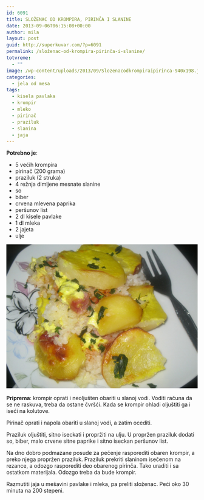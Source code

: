 ```yaml
---
id: 6091
title: SLOŽENAC OD KROMPIRA, PIRINČA I SLANINE
date: 2013-09-06T06:15:08+00:00
author: mila
layout: post
guid: http://superkuvar.com/?p=6091
permalink: /složenac-od-krompira-pirinča-i-slanine/
totvreme:
  - ""
image: /wp-content/uploads/2013/09/Slozenacodkrompiraipirinca-940x198.jpg
categories:
  - jela od mesa
tags:
  - kisela pavlaka
  - krompir
  - mleko
  - pirinač
  - praziluk
  - slanina
  - jaja
---
```

**Potrebno je**:

  * 5 većih krompira
  * pirinač (200 grama)
  * praziluk (2 struka)
  * 4 režnja dimljene mesnate slanine
  * so
  * biber
  * crvena mlevena paprika
  * peršunov list
  * 2 dl kisele pavlake
  * 1 dl mleka
  * 2 jajeta
  * ulje

![Slozenacodkrompiraipirinca](/wp-content/uploads/2013/09/Slozenacodkrompiraipirinca-1024x768.jpg)

**Priprema**: krompir oprati i neoljušten obariti u slanoj vodi. Voditi računa da se ne raskuva, treba da ostane čvršći. Kada se krompir ohladi oljuštiti ga i iseći na kolutove.

Pirinač oprati i napola obariti u slanoj vodi, a zatim ocediti.

Praziluk oljuštiti, sitno iseckati i propržiti na ulju. U propržen praziluk dodati so, biber, malo crvene sitne paprike i sitno iseckan peršunov list.

Na dno dobro podmazane posude za pečenje rasporediti obaren krompir, a preko njega propržen praziluk. Praziluk prekriti slaninom isečenom na rezance, a odozgo rasporediti deo obarenog pirinča. Tako uraditi i sa ostatkom materijala. Odozgo treba da bude krompir.

Razmutiti jaja u mešavini pavlake i mleka, pa preliti složenac. Peći oko 30 minuta na 200 stepeni.